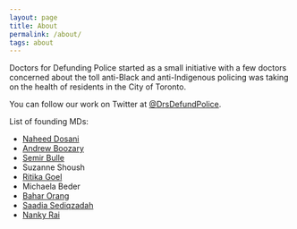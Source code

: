 ```yaml
---
layout: page
title: About
permalink: /about/
tags: about
---
```


Doctors for Defunding Police started as a small initiative with a few doctors concerned about the toll anti-Black and anti-Indigenous policing was taking on the health of residents in the City of Toronto.

You can follow our work on Twitter at [@DrsDefundPolice](https://twitter.com/DrsDefundPolice).

List of founding MDs:

- [Naheed Dosani](https://twitter.com/NaheedD)
- [Andrew Boozary](https://twitter.com/drandrewb)
- [Semir Bulle](https://twitter.com/SemirBulle)
- Suzanne Shoush
- [Ritika Goel](https://twitter.com/RitikaGoelTO)
- Michaela Beder
- [Bahar Orang](https://twitter.com/baharoh)
- [Saadia Sediqzadah](https://twitter.com/saadia_sediq)
- [Nanky Rai](https://twitter.com/NankyRai)
